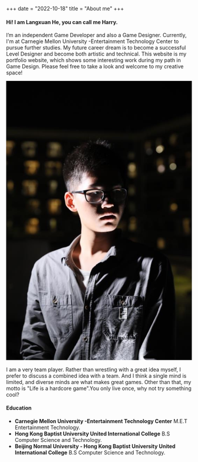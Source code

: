 +++
date = "2022-10-18"
title = "About me"
+++

#### Hi! I am Langxuan He, you can call me **Harry**.
I’m an independent Game Developer and also a Game Designer. Currently, I'm at Carnegie Mellon University -Entertainment Technology Center to pursue further studies. My future career dream is to become a successful Level Designer and become both artistic and technical. This website is my portfolio website, which shows some interesting work during my path in Game Design. Please feel free to take a look and welcome to my creative space!

![portrait][2]

I am a very team player. Rather than wrestling with a great idea myself, I prefer to discuss a combined idea with a team. And I think a single mind is limited, and diverse minds are what makes great games. Other than that, my motto is "Life is a hardcore game".You only live once, why not try something cool?

#### Education

* **Carnegie Mellon University -Entertainment Technology Center** 
M.E.T Entertainment Technology.
* **Hong Kong Baptist University United International College** 
B.S Computer Science and Technology.
* **Beijing Normal University - Hong Kong Baptist University United International College** 
B.S Computer Science and Technology.


[2]: /img/me.JPG
